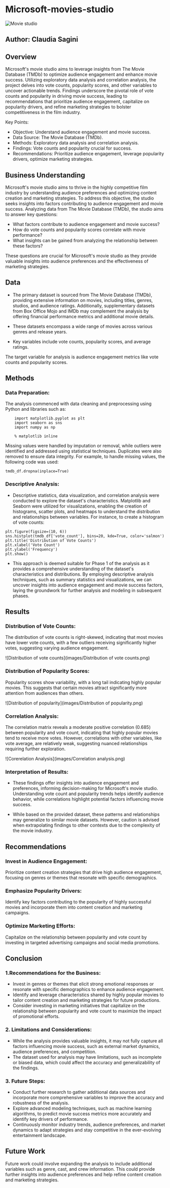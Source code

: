# Microsoft-movies-studio
![Movie studio](images/studio.jpg)
## Author: Claudia Sagini

## Overview
Microsoft's movie studio aims to leverage insights from The Movie Database (TMDb) to optimize audience engagement and enhance movie success. Utilizing exploratory data analysis and correlation analysis, the project delves into vote counts, popularity scores, and other variables to uncover actionable trends. Findings underscore the pivotal role of vote counts and popularity in driving movie success, leading to recommendations that prioritize audience engagement, capitalize on popularity drivers, and refine marketing strategies to bolster competitiveness in the film industry.

Key Points:

* Objective: Understand audience engagement and movie success.
* Data Source: The Movie Database (TMDb).
* Methods: Exploratory data analysis and correlation analysis.
* Findings: Vote counts and popularity crucial for success.
* Recommendations: Prioritize audience engagement, leverage popularity drivers, optimize marketing strategies.


## Business Understanding
Microsoft's movie studio aims to thrive in the highly competitive film industry by understanding audience preferences and optimizing content creation and marketing strategies. To address this objective, the studio seeks insights into factors contributing to audience engagement and movie success. Analyzing data from The Movie Database (TMDb), the studio aims to answer key questions:

* What factors contribute to audience engagement and movie success?
* How do vote counts and popularity scores correlate with movie performance?
* What insights can be gained from analyzing the relationship between these factors?

These questions are crucial for Microsoft's movie studio as they provide valuable insights into audience preferences and the effectiveness of marketing strategies.



## Data
* The primary dataset is sourced from The Movie Database (TMDb), providing extensive information on movies, including titles, genres, studios, and audience ratings. Additionally, supplementary datasets from Box Office Mojo and IMDb may complement the analysis by offering financial performance metrics and additional movie details.

* These datasets encompass a wide range of movies across various genres and release years.
* Key variables include vote counts, popularity scores, and average ratings.

The target variable for analysis is audience engagement metrics like vote counts and popularity scores.

## Methods
### Data Preparation: 
The analysis commenced with data cleaning and preprocessing using Python and libraries such as:
```import pandas as pd
    import matplotlib.pyplot as plt
    import seaborn as sns
    import numpy as np

    % matplotlib inline
```
Missing values were handled by imputation or removal, while outliers were identified and addressed using statistical techniques. Duplicates were also removed to ensure data integrity.
For example, to handle missing values, the following code was used:

```tmdb_df.dropna(inplace=True)```

### Descriptive Analysis: 
* Descriptive statistics, data visualization, and correlation analysis were conducted to explore the dataset's characteristics. Matplotlib and Seaborn were utilized for visualizations, enabling the creation of histograms, scatter plots, and heatmaps to understand the distribution and relationships between variables. For instance, to create a histogram of vote counts:
```
plt.figure(figsize=(10, 6))
sns.histplot(tmdb_df['vote_count'], bins=20, kde=True, color='salmon')
plt.title('Distribution of Vote Counts')
plt.xlabel('Vote Count')
plt.ylabel('Frequency')
plt.show()
```
* This approach is deemed suitable for Phase 1 of the analysis as it provides a comprehensive understanding of the dataset's characteristics and distributions. By employing descriptive analysis techniques, such as summary statistics and visualizations, we can uncover insights into audience engagement and movie success factors, laying the groundwork for further analysis and modeling in subsequent phases.



## Results

### Distribution of Vote Counts: 
The distribution of vote counts is right-skewed, indicating that most movies have lower vote counts, with a few outliers receiving significantly higher votes, suggesting varying audience engagement.

![Distribution of vote counts](images/Distribution of vote counts.png)

### Distribution of Popularity Scores: 
Popularity scores show variability, with a long tail indicating highly popular movies. This suggests that certain movies attract significantly more attention from audiences than others. 

![Distribution of popularity](images/Distribution of popularity.png)

### Correlation Analysis: 
The correlation matrix reveals a moderate positive correlation (0.685) between popularity and vote count, indicating that highly popular movies tend to receive more votes. However, correlations with other variables, like vote average, are relatively weak, suggesting nuanced relationships requiring further exploration. 

![Corerelation Analysis](images/Correlation analysis.png)

### Interpretation of Results:
* These findings offer insights into audience engagement and preferences, informing decision-making for Microsoft's movie studio. Understanding vote count and popularity trends helps identify audience behavior, while correlations highlight potential factors influencing movie success.

* While based on the provided dataset, these patterns and relationships may generalize to similar movie datasets. However, caution is advised when extrapolating findings to other contexts due to the complexity of the movie industry.

## Recommendations
### Invest in Audience Engagement:
Prioritize content creation strategies that drive high audience engagement, focusing on genres or themes that resonate with specific demographics.

### Emphasize Popularity Drivers: 
Identify key factors contributing to the popularity of highly successful movies and incorporate them into content creation and marketing campaigns.

### Optimize Marketing Efforts: 
Capitalize on the relationship between popularity and vote count by investing in targeted advertising campaigns and social media promotions.

## Conclusion

### 1.Recommendations for the Business:

* Invest in genres or themes that elicit strong emotional responses or resonate with specific demographics to enhance audience engagement.
* Identify and leverage characteristics shared by highly popular movies to tailor content creation and marketing strategies for future productions.
* Consider investing in marketing initiatives that capitalize on the relationship between popularity and vote count to maximize the impact of promotional efforts.

### 2. Limitations and Considerations:

* While the analysis provides valuable insights, it may not fully capture all factors influencing movie success, such as external market dynamics, audience preferences, and competition.
* The dataset used for analysis may have limitations, such as incomplete or biased data, which could affect the accuracy and generalizability of the findings.

### 3. Future Steps:

* Conduct further research to gather additional data sources and incorporate more comprehensive variables to improve the accuracy and robustness of the analysis.
* Explore advanced modeling techniques, such as machine learning algorithms, to predict movie success metrics more accurately and identify key drivers of performance.
* Continuously monitor industry trends, audience preferences, and market dynamics to adapt strategies and stay competitive in the ever-evolving entertainment landscape.


## Future Work
Future work could involve expanding the analysis to include additional variables such as genre, cast, and crew information. This could provide further insights into audience preferences and help refine content creation and marketing strategies.
